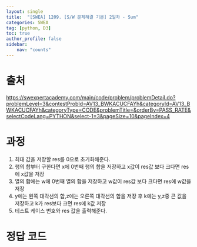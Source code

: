 ```yaml
---
layout: single
title:  "[SWEA] 1209. [S/W 문제해결 기본] 2일차 - Sum"
categories: SWEA
tag: [python, D3]
toc: true
author_profile: false
sidebar:
    nav: "counts"
---
```


# 출처
<https://swexpertacademy.com/main/code/problem/problemDetail.do?problemLevel=3&contestProbId=AV13_BWKACUCFAYh&categoryId=AV13_BWKACUCFAYh&categoryType=CODE&problemTitle=&orderBy=PASS_RATE&selectCodeLang=PYTHON&select-1=3&pageSize=10&pageIndex=4>

  
  
# 과정
1. 최대 값을 저장할 res를 0으로 초기화해준다.
2. 행의 합부터 구한다면 x에 0번째 행의 합을 저장하고 x값이 res값 보다 크다면 res에 x값을 저장
3. 열의 합에는 w에 0번째 열의 합을 저장하고 w값이 res값 보다 크다면 res에 w값을 저장
4. y에는 왼쪽 대각선의 합,z에는 오른쪽 대각선의 합을 저장 후
k에는 y,z중 큰 값을 저장하고 k가 res보다 크면 res에 k값 저장
5. 테스트 케이스 번호와 res 값을 출력해준다.






# 정답 코드
<script src="https://gist.github.com/kghees/9054617ee3da241f49c34fcdc8b31213.js"></script>